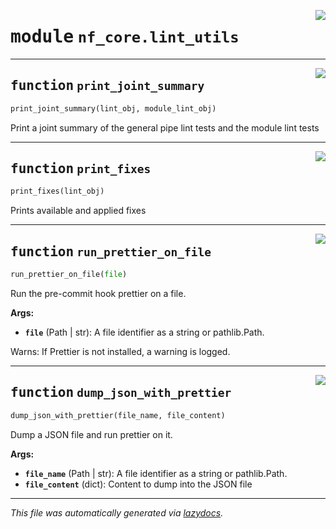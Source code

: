 <!-- markdownlint-disable -->

<a href="../../nf_core/lint_utils.py#L0"><img align="right" style="float:right;" src="https://img.shields.io/badge/-source-cccccc?style=flat-square"></a>

# <kbd>module</kbd> `nf_core.lint_utils`





---

<a href="../../nf_core/lint_utils.py#L19"><img align="right" style="float:right;" src="https://img.shields.io/badge/-source-cccccc?style=flat-square"></a>

## <kbd>function</kbd> `print_joint_summary`

```python
print_joint_summary(lint_obj, module_lint_obj)
```

Print a joint summary of the general pipe lint tests and the module lint tests 


---

<a href="../../nf_core/lint_utils.py#L39"><img align="right" style="float:right;" src="https://img.shields.io/badge/-source-cccccc?style=flat-square"></a>

## <kbd>function</kbd> `print_fixes`

```python
print_fixes(lint_obj)
```

Prints available and applied fixes 


---

<a href="../../nf_core/lint_utils.py#L57"><img align="right" style="float:right;" src="https://img.shields.io/badge/-source-cccccc?style=flat-square"></a>

## <kbd>function</kbd> `run_prettier_on_file`

```python
run_prettier_on_file(file)
```

Run the pre-commit hook prettier on a file. 



**Args:**
 
 - <b>`file`</b> (Path | str):  A file identifier as a string or pathlib.Path. 

Warns: If Prettier is not installed, a warning is logged. 


---

<a href="../../nf_core/lint_utils.py#L88"><img align="right" style="float:right;" src="https://img.shields.io/badge/-source-cccccc?style=flat-square"></a>

## <kbd>function</kbd> `dump_json_with_prettier`

```python
dump_json_with_prettier(file_name, file_content)
```

Dump a JSON file and run prettier on it. 

**Args:**
 
 - <b>`file_name`</b> (Path | str):  A file identifier as a string or pathlib.Path. 
 - <b>`file_content`</b> (dict):  Content to dump into the JSON file 




---

_This file was automatically generated via [lazydocs](https://github.com/ml-tooling/lazydocs)._
